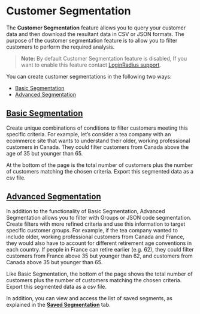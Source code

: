 # Customer Segmentation

The **Customer Segmentation** feature allows you to query your customer data and then download the resultant data in CSV or JSON formats. The purpose of the customer segmentation feature is to allow you to filter customers to perform the required analysis.

> **Note:** By default Customer Segmentation feature is disabled, If you want to enable this feature contact [LoginRadius support](https://adminconsole.loginradius.com/support/tickets/open-a-new-ticket).


You can create customer segmentations in the following two ways:

- [Basic Segmentation](#basicsegmentation0)
- [Advanced Segmentation](#advancedsegmentation1)


## [Basic Segmentation](https://www.loginradius.com/docs/customer-management/customer-segmentation/basic-segmentation)

Create unique combinations of conditions to filter customers meeting this specific criteria. For example, let’s consider a tea company with an ecommerce site that wants to understand their older, working professional customers in Canada. They could filter customers from Canada above the age of 35 but younger than 65.

At the bottom of the page is the total number of customers plus the number of customers matching the chosen criteria. Export this segmented data as a csv file.

## [Advanced Segmentation](https://www.loginradius.com/docs/customer-management/customer-segmentation/advanced-segmentation)

In addition to the functionality of Basic Segmentation, Advanced Segmentation allows you to filter with Groups or JSON code segmentation. Create filters with more refined criteria and use this information to target specific customer groups. For example, if the tea company wanted to include older, working professional customers from Canada and France, they would also have to account for different retirement age conventions in each country. If people in France can retire earlier (e.g. 62), they could filter customers from France above 35 but younger than 62, and customers from Canada above 35 but younger than 65.

Like Basic Segmentation, the bottom of the page shows the total number of customers plus the number of customers matching the chosen criteria. Export this segmented data as a csv file.


In addition, you can view and access the list of saved segments, as explained in the [**Saved Segmentation**](https://www.loginradius.com/docs/customer-management/customer-segmentation/save-segmentation/) tab.
